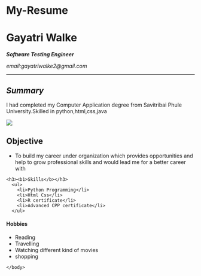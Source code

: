 # My-Resume
<!DICTYPE html>
<html>
  <head><title>My Resume </title></head>
  <body>
    <h1> Gayatri Walke</h1>
      <p><i><b>Software Testing Engineer</b></i></p>
      <p><em>email:gayatriwalke2@gmail.com</em></p>
      <hr>
      <h2><i>Summary</i></h2>
      <p>I had completed my Computer Application degree from Savitribai Phule University.Skilled in python,html,css,java</p>
      <img src="https://media-exp1.licdn.com/dms/image/D5603AQHnBaYR4szpYQ/profile-displayphoto-shrink_400_400/0/1663690482228?e=1669248000&v=beta&t=NMO4bTx3pimPMB-Z_jmv7BMIufEsZ93CsBYLHvIRQFc" >
    <h2><b1>Objective</b1></h2>
    <ul>
      <li>To build my career under organization which provides opportunities and help to grow professional skills and would lead me for a better career with</li>
    </ul>
  
    <h3><b1>Skills</b></h3>
      <ul>
        <li>Python Programming</li>
        <li>Html Css</li>
        <li>R certificate</li>
        <li>Advanced CPP certificate</li>
      </ul>
   <h4><b1>Hobbies<b1></h4>
     <ul>
       <li>Reading</li>
       <li>Travelling</li>
       <li>Watching different kind of movies</li>
       <li>shopping</li>
    </ul>

    </body>
</html>

  
